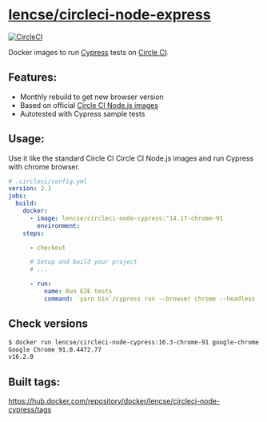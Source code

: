 # [lencse/circleci-node-express](https://github.com/lencse/circleci-node-cypress)

[![CircleCI](https://circleci.com/gh/lencse/circleci-node-cypress/tree/main.svg?style=svg)](https://circleci.com/gh/lencse/circleci-node-cypress/tree/main)

Docker images to run [Cypress](https://www.cypress.io/) tests on [Circle CI](https://circleci.com/).

## Features:

* Monthly rebuild to get new browser version
* Based on official [Circle CI Node.js images](https://circleci.com/developer/images/image/cimg/node)
* Autotested with Cypress sample tests

## Usage:

Use it like the standard Circle CI Circle CI Node.js images and run Cypress with chrome browser.

````yml
# .circleci/config.yml
version: 2.1
jobs:
  build:
    docker:
      - image: lencse/circleci-node-cypress:"14.17-chrome-91
        environment:
    steps:

      - checkout

      # Setup and build your project
      # ...

      - run:
          name: Run E2E tests
          command: `yarn bin`/cypress run --browser chrome --headless
````

## Check versions

````sh
$ docker run lencse/circleci-node-cypress:16.3-chrome-91 google-chrome --version && node --version
Google Chrome 91.0.4472.77 
v16.2.0
````

## Built tags:

https://hub.docker.com/repository/docker/lencse/circleci-node-cypress/tags


